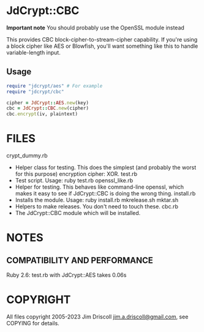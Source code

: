 # JdCrypt::CBC

**Important note** You should probably use the OpenSSL module instead

This provides CBC block-cipher-to-stream-cipher capability. If
you're using a block cipher like AES or Blowfish, you'll want
something like this to handle variable-length input.

## Usage

```ruby
require "jdcrypt/aes" # For example
require "jdcrypt/cbc"

cipher = JdCrypt::AES.new(key)
cbc = JdCrypt::CBC.new(cipher)
cbc.encrypt(iv, plaintext)
```

# FILES

crypt_dummy.rb
  - Helper class for testing. This does the simplest (and probably
    the worst for this purpose) encryption cipher: XOR.
test.rb
  - Test script. Usage: ruby test.rb
openssl_like.rb
  - Helper for testing. This behaves like command-line openssl,
    which makes it easy to see if JdCrypt::CBC is doing the wrong
    thing.
install.rb
  - Installs the module. Usage: ruby install.rb
mkrelease.sh
mktar.sh
  - Helpers to make releases. You don't need to touch these.
cbc.rb
  - The JdCrypt::CBC module which will be installed.

# NOTES

## COMPATIBILITY AND PERFORMANCE

Ruby 2.6: test.rb with JdCrypt::AES takes 0.06s

# COPYRIGHT

All files copyright 2005-2023 Jim Driscoll <jim.a.driscoll@gmail.com>,
see COPYING for details.
